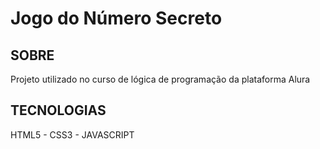 <h1>Jogo do Número Secreto</h1>
<h2>SOBRE</h2>
<p>Projeto utilizado no curso de lógica de programação da plataforma Alura</p>
<h2>TECNOLOGIAS</h2>
HTML5 - CSS3 - JAVASCRIPT
